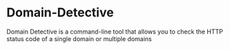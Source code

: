# Domain-Detective
Domain Detective is a command-line tool that allows you to check the HTTP status code of a single domain or multiple domains
